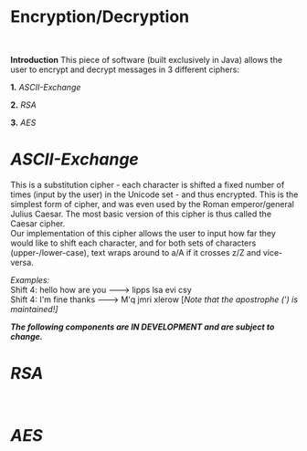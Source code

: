 # Encryption/Decryption
<br>

**Introduction**
This piece of software (built exclusively in Java) allows the user to encrypt and decrypt messages
in 3 different ciphers:
<br>

**1.** *ASCII-Exchange*
<br>

**2.** *RSA*
<br>

**3.** *AES*
<br>

# *ASCII-Exchange*
This is a substitution cipher - each character is shifted a fixed number of times (input by the user)
in the Unicode set - and thus encrypted. This is the simplest form of cipher, and was even used by 
the Roman emperor/general Julius Caesar. The most basic version of this cipher is thus called the
Caesar cipher.
<br>
Our implementation of this cipher allows the user to input how far they would like to shift each character,
and for both sets of characters (upper-/lower-case), text wraps around to a/A if it crosses z/Z and 
vice-versa.
<br>

*Examples:* 
<br>
Shift 4: hello how are you ---> lipps lsa evi csy
<br>
Shift 4: I'm fine thanks ---> M'q jmri xlerow [<i>Note that the apostrophe (') is maintained!<i>]

***The following components are IN DEVELOPMENT and are subject to change.***

# *RSA*
<br>

# *AES*